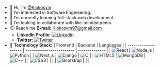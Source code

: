 - 👋 Hi, I’m [@Kiokosvm](https://github.com/Kiokosvm)
- 👀 I’m interested in Software Engineering.
- 🌱 I’m currently learning full-stack web development.
- 💞️ I’m looking to collaborate with like-minded peers.
- 📫 Reach me **E-mail:** Kiokosvm97@gmail.com
  - **LinkedIn Profile:** [![LinkedIn](https://img.shields.io/badge/LinkedIn-Profile-blue?style=flat&logo=linkedin)](https://www.linkedin.com/in/Sammy-Kioko)
  - **Twitter:** [![Twitter](https://img.shields.io/badge/Twitter-Profile-blue?style=flat&logo=twitter)](https://twitter.com/YourTwitterHandle)
- 💼 **Technology Stack:**
  | Frontend             | Backend                   | Languages      |
  | -------------------- | ------------------------- | -------------- |
  | ![React](https://img.shields.io/badge/React-61DAFB?style=flat&logo=react&logoColor=black) | ![Node.js](https://img.shields.io/badge/Node.js-43853D?style=flat&logo=node.js&logoColor=white) | ![Python](https://img.shields.io/badge/Python-3776AB?style=flat&logo=python&logoColor=white) |
  | ![Next.js](https://img.shields.io/badge/Next.js-000000?style=flat&logo=next.js&logoColor=white) | ![Django](https://img.shields.io/badge/Django-092E20?style=flat&logo=django&logoColor=white) | ![C](https://img.shields.io/badge/C-A8B9CC?style=flat&logo=c&logoColor=black) |
  | ![HTML5](https://img.shields.io/badge/HTML5-E34F26?style=flat&logo=html5&logoColor=white) | ![MongoDB](https://img.shields.io/badge/MongoDB-47A248?style=flat&logo=mongodb&logoColor=white) | ![C++](https://img.shields.io/badge/C++-00599C?style=flat&logo=c%2B%2B&logoColor=white) |
  | ![CSS3](https://img.shields.io/badge/CSS3-1572B6?style=flat&logo=css3) |  |  |
  | ![Bootstrap](https://img.shields.io/badge/Bootstrap-563D7C?style=flat&logo=bootstrap&logoColor=white) |  |  |
